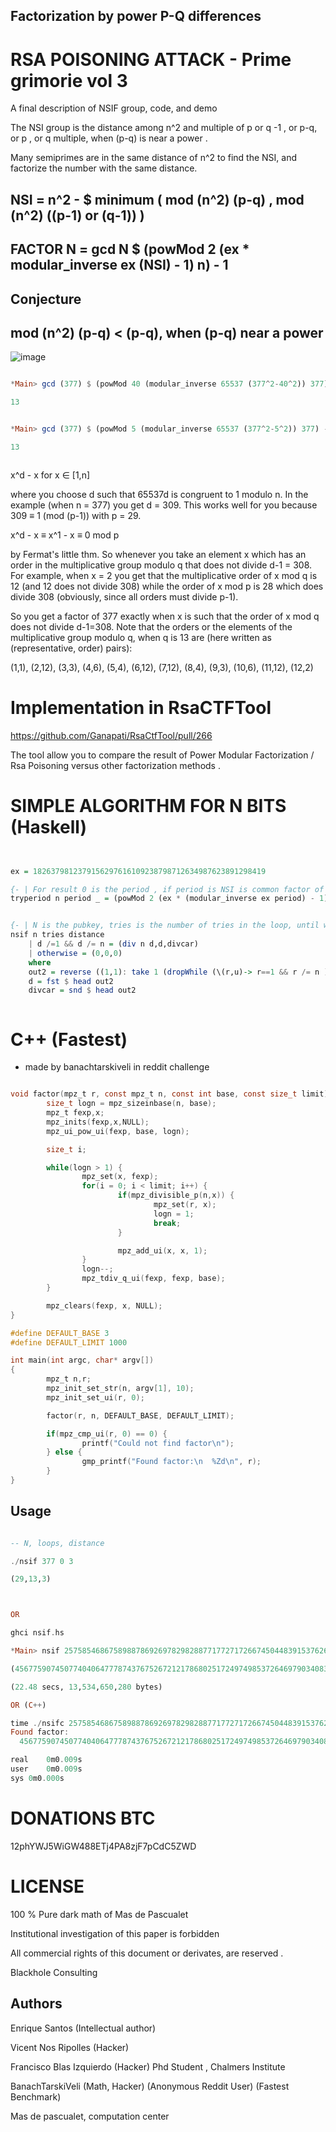 ## Factorization by power P-Q differences

# RSA POISONING ATTACK - Prime grimorie vol 3

A final description of NSIF group, code, and demo

The NSI group is the distance among n^2 and multiple of p or q -1 , or p-q, or p , or q multiple, when (p-q) is near a power .

Many semiprimes are in the same distance of n^2 to find the NSI, and factorize the number with the same distance.

## NSI = n^2 - $ minimum ( mod (n^2) (p-q) , mod (n^2) ((p-1) or (q-1)) )

## FACTOR N = gcd N $ (powMod 2 (ex * modular_inverse ex (NSI) - 1) n) - 1

## Conjecture 

## mod (n^2) (p-q) < (p-q), when (p-q) near a power



![image](https://user-images.githubusercontent.com/60758685/124370792-9faf1000-dc40-11eb-97a2-840a9c7d0f4c.png)


```Haskell

*Main> gcd (377) $ (powMod 40 (modular_inverse 65537 (377^2-40^2)) 377) - 40

13


*Main> gcd (377) $ (powMod 5 (modular_inverse 65537 (377^2-5^2)) 377) - 5

13



```

x^d - x for x ∈ [1,n]

where you choose d such that 65537d is congruent to 1 modulo n. In the example (when n = 377) you get d = 309. This works well for you because 309 ≡ 1 (mod (p-1)) with p = 29. 

x^d - x ≡ x^1 - x ≡ 0 mod p

by Fermat's little thm. So whenever you take an element x which has an order in the multiplicative group modulo q that does not divide d-1 = 308. For example, when x = 2 you get that the multiplicative order of x mod q is 12 (and 12 does not divide 308) while the order of x mod p is 28 which does divide 308 (obviously, since all orders must divide p-1).

So you get a factor of 377 exactly when x is such that the order of x mod q does not divide d-1=308. Note that the orders or the elements of the multiplicative group modulo q, when q is 13 are (here written as (representative, order) pairs):

(1,1), (2,12), (3,3), (4,6), (5,4), (6,12), (7,12), (8,4), (9,3), (10,6), (11,12), (12,2) 


# Implementation in RsaCTFTool

https://github.com/Ganapati/RsaCtfTool/pull/266

The tool allow you to compare the result of Power Modular Factorization / Rsa Poisoning versus other factorization methods .


# SIMPLE ALGORITHM FOR N BITS (Haskell)


```Haskell


ex = 1826379812379156297616109238798712634987623891298419

{- | For result 0 is the period , if period is NSI is common factor of N.  -}
tryperiod n period _ = (powMod 2 (ex * (modular_inverse ex period) - 1) n) - 1


{- | N is the pubkey, tries is the number of tries in the loop, until when try to sum 1, distance is the starting distance  -}
nsif n tries distance
	| d /=1 && d /= n = (div n d,d,divcar)
	| otherwise = (0,0,0)
	where
	out2 = reverse ((1,1): take 1 (dropWhile (\(r,u)-> r==1 && r /= n ) $ map (\x-> (gcd (n) ((tryperiod ((n)) ((n)^2-x^2) x)  ),x)) $ [distance..distance+tries]))
	d = fst $ head out2
	divcar = snd $ head out2



```
# C++ (Fastest)
* made by banachtarskiveli in reddit challenge

```c

void factor(mpz_t r, const mpz_t n, const int base, const size_t limit) {
        size_t logn = mpz_sizeinbase(n, base);
        mpz_t fexp,x;
        mpz_inits(fexp,x,NULL);
        mpz_ui_pow_ui(fexp, base, logn);

        size_t i;

        while(logn > 1) {
                mpz_set(x, fexp);
                for(i = 0; i < limit; i++) {
                        if(mpz_divisible_p(n,x)) {
                                mpz_set(r, x);
                                logn = 1;
                                break;
                        }

                        mpz_add_ui(x, x, 1);
                }
                logn--;
                mpz_tdiv_q_ui(fexp, fexp, base);
        }

        mpz_clears(fexp, x, NULL);
}

#define DEFAULT_BASE 3
#define DEFAULT_LIMIT 1000

int main(int argc, char* argv[])
{
        mpz_t n,r;
        mpz_init_set_str(n, argv[1], 10);
        mpz_init_set_ui(r, 0);

        factor(r, n, DEFAULT_BASE, DEFAULT_LIMIT);

        if(mpz_cmp_ui(r, 0) == 0) {
                printf("Could not find factor\n");
        } else {
                gmp_printf("Found factor:\n  %Zd\n", r);
        }
}


```


## Usage

```Haskell

-- N, loops, distance

./nsif 377 0 3

(29,13,3)



OR

ghci nsif.hs

*Main> nsif 257585468675898878692697829828877177271726674504483915376269783623698607231869350800480020861461078316108953783989889820659511261545507627 1000000 0

(4567759074507740406477787437675267212178680251724974985372646979034083,56392087339601733413306017749077372989860250021295987473736382457369,12725)

(22.48 secs, 13,534,650,280 bytes)

OR (C++)

time ./nsifc 257585468675898878692697829828877177271726674504483915376269783623698607231869350800480020861461078316108953783989889820659511261545507627
Found factor:
  4567759074507740406477787437675267212178680251724974985372646979034083

real	0m0.009s
user	0m0.009s
sys	0m0.000s

```

# DONATIONS BTC

12phYWJ5WiGW488ETj4PA8zjF7pCdC5ZWD



# LICENSE

100 % Pure dark math of Mas de Pascualet

Institutional investigation of this paper is forbidden

All commercial rights of this document or derivates, are reserved .

Blackhole Consulting 

## Authors

Enrique Santos (Intellectual author)
 
Vicent Nos Ripolles (Hacker)

Francisco Blas Izquierdo (Hacker)
Phd Student , Chalmers Institute

BanachTarskiVeli (Math, Hacker) (Anonymous Reddit User) (Fastest Benchmark)


Mas de pascualet, computation center



